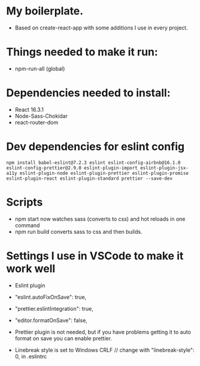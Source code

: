 # My boilerplate.

- Based on create-react-app with some additions I use in every project.

# Things needed to make it run:
  - npm-run-all (global)
# Dependencies needed to install:
  - React 16.3.1
  - Node-Sass-Chokidar
  - react-router-dom

# Dev dependencies for eslint config
```
npm install babel-eslint@7.2.3 eslint eslint-config-airbnb@16.1.0 eslint-config-prettier@2.9.0 eslint-plugin-import eslint-plugin-jsx-a11y eslint-plugin-node eslint-plugin-prettier eslint-plugin-promise eslint-plugin-react eslint-plugin-standard prettier --save-dev
```

# Scripts
 - npm start now watches sass (converts to css) and hot reloads in one command
 - npm run build converts sass to css and then builds.

# Settings I use in VSCode to make it work well
  - Eslint plugin
  - "eslint.autoFixOnSave": true,
  - "prettier.eslintIntegration": true,
  - "editor.formatOnSave": false,

  - Prettier plugin is not needed, but if you have problems getting it to auto format on save you can enable prettier.
  - Linebreak style is set to Windows CRLF // change with  "linebreak-style": 0, in .eslintrc
